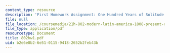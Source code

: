 ```yaml
---
content_type: resource
description: 'First Homework Assignment: One Hundred Years of Solitude'
file: null
file_location: /coursemedia/21h-802-modern-latin-america-1808-present-revolution-dictatorship-democracy-spring-2005/b2e6e8b26e51011594182652b2feb43b_802hw1.pdf
file_type: application/pdf
resourcetype: Document
title: 802hw1.pdf
uid: b2e6e8b2-6e51-0115-9418-2652b2feb43b
---
```

